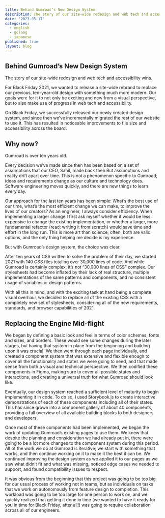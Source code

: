 ```yaml
---
title: Behind Gumroad’s New Design System
description: The story of our site-wide redesign and web tech and accessibility wins.
date: '2023-05-17'
categories:
  - english
  - golang
  - japanese
published: true
layout: blog
---
```


## Behind Gumroad’s New Design System

The story of our site-wide redesign and web tech and accessibility wins.


For Black Friday 2021, we wanted to release a site-wide rebrand to replace our previous, ten-year-old design with something much more modern. Our goals were for it to not only be exciting and new from a visual perspective, but to also make use of progress in web tech and accessibility.

On Black Friday, we successfully released our newly created design system, and since then we’ve incrementally migrated the rest of our website to use it. This has resulted in noticeable improvements to file size and accessibility across the board.


## Why now?


Gumroad is over ten years old.

Every decision we’ve made since then has been based on a set of assumptions that our CEO, Sahil, made back then.But assumptions and reality drift apart over time. This is not a phenomenon specific to Gumroad; ideas and requirements change as our culture and technology does. Software engineering moves quickly, and there are new things to learn every day.

Our approach for the last ten years has been simple: What’s the best use of our time, what’s the most efficient change we can make, to improve the lives of our creators? As an engineer, I always consider efficiency. When implementing a larger change I first ask myself whether it would be less expensive to change the existing implementation, or whether a larger, more fundamental refactor (read: writing it from scratch) would save time and effort in the long run. This is more art than science; often, both are valid options, and the only thing helping me decide is my experience.

But with Gumroad’s design system, the choice was clear.

After ten years of CSS written to solve the problem of their day, we started 2021 with 140 CSS files totaling over 30,000 lines of code. And while Gumroad is certainly complex, it’s not “30,000 lines of CSS” complex. Our stylesheets had become inflated by their lack of real structure, multiple implementations of the same patterns and components, and no consistent usage of variables or design patterns.

With all this in mind, and with the exciting task at hand being a complete visual overhaul, we decided to replace all of the existing CSS with a completely new set of stylesheets, considering all of the new requirements, standards, and browser capabilities of 2021.


## Replacing the Engine Mid-flight


We began by defining a basic look and feel in terms of color schemes, fonts and sizes, and borders. These would see some changes during the later stages, but having that system in place from the beginning and building upon it was crucial. We then went through each page individually, and created a component system that was extensive and flexible enough to cover all the functionality and states we were going to need, and that made sense from both a visual and technical perspective. We then codified these components in Figma, making sure to cover all possible states and interactions, and creating a universal truth for what Gumroad should look like.

Eventually, our design system reached a sufficient level of maturity to begin implementing it in code. To do so, I used Storybook.js to create interactive demonstrations of each of these components including all of their states. This has since grown into a component gallery of about 40 components, providing a full overview of all available building blocks to both designers and developers.

Once most of these components had been implemented, we began the work of updating Gumroad’s existing pages to use them. We knew that despite the planning and consideration we had already put in, there were going to be a lot more changes to the component system during this period. All of the work we do at Gumroad is iterative; we start with something that works, and then continue working on it to make it the best it can be. We continued improving the design system as we applied it to our pages as we saw what didn’t fit and what was missing, noticed edge cases we needed to support, and found compatibility issues to respect.

It was obvious from the beginning that this project was going to be too big for our usual process of working not in teams, but as individuals on tasks that we work on autonomously from feature design to completion. This workload was going to be too large for one person to work on, and we quickly realized that getting it done in time (we wanted to have it ready for you in time for Black Friday, after all!) was going to require collaboration across all of our engineers.

